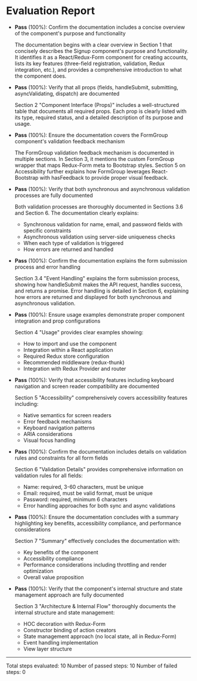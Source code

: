 # Evaluation Report

- **Pass** (100%): Confirm the documentation includes a concise overview of the component's purpose and functionality
  
  The documentation begins with a clear overview in Section 1 that concisely describes the Signup component's purpose and functionality. It identifies it as a React/Redux-Form component for creating accounts, lists its key features (three-field registration, validation, Redux integration, etc.), and provides a comprehensive introduction to what the component does.

- **Pass** (100%): Verify that all props (fields, handleSubmit, submitting, asyncValidating, dispatch) are documented
  
  Section 2 "Component Interface (Props)" includes a well-structured table that documents all required props. Each prop is clearly listed with its type, required status, and a detailed description of its purpose and usage.

- **Pass** (100%): Ensure the documentation covers the FormGroup component's validation feedback mechanism
  
  The FormGroup validation feedback mechanism is documented in multiple sections. In Section 3, it mentions the custom FormGroup wrapper that maps Redux-Form meta to Bootstrap styles. Section 5 on Accessibility further explains how FormGroup leverages React-Bootstrap with hasFeedback to provide proper visual feedback.

- **Pass** (100%): Verify that both synchronous and asynchronous validation processes are fully documented
  
  Both validation processes are thoroughly documented in Sections 3.6 and Section 6. The documentation clearly explains:
  - Synchronous validation for name, email, and password fields with specific constraints
  - Asynchronous validation using server-side uniqueness checks
  - When each type of validation is triggered
  - How errors are returned and handled

- **Pass** (100%): Confirm the documentation explains the form submission process and error handling
  
  Section 3.4 "Event Handling" explains the form submission process, showing how handleSubmit makes the API request, handles success, and returns a promise. Error handling is detailed in Section 6, explaining how errors are returned and displayed for both synchronous and asynchronous validation.

- **Pass** (100%): Ensure usage examples demonstrate proper component integration and prop configurations
  
  Section 4 "Usage" provides clear examples showing:
  - How to import and use the component
  - Integration within a React application
  - Required Redux store configuration
  - Recommended middleware (redux-thunk)
  - Integration with Redux Provider and router

- **Pass** (100%): Verify that accessibility features including keyboard navigation and screen reader compatibility are documented
  
  Section 5 "Accessibility" comprehensively covers accessibility features including:
  - Native semantics for screen readers
  - Error feedback mechanisms
  - Keyboard navigation patterns
  - ARIA considerations
  - Visual focus handling

- **Pass** (100%): Confirm the documentation includes details on validation rules and constraints for all form fields
  
  Section 6 "Validation Details" provides comprehensive information on validation rules for all fields:
  - Name: required, 3-60 characters, must be unique
  - Email: required, must be valid format, must be unique
  - Password: required, minimum 6 characters
  - Error handling approaches for both sync and async validations

- **Pass** (100%): Ensure the documentation concludes with a summary highlighting key benefits, accessibility compliance, and performance considerations
  
  Section 7 "Summary" effectively concludes the documentation with:
  - Key benefits of the component
  - Accessibility compliance
  - Performance considerations including throttling and render optimization
  - Overall value proposition

- **Pass** (100%): Verify that the component's internal structure and state management approach are fully documented
  
  Section 3 "Architecture & Internal Flow" thoroughly documents the internal structure and state management:
  - HOC decoration with Redux-Form
  - Constructor binding of action creators
  - State management approach (no local state, all in Redux-Form)
  - Event handling implementation
  - View layer structure

---

Total steps evaluated: 10
Number of passed steps: 10
Number of failed steps: 0